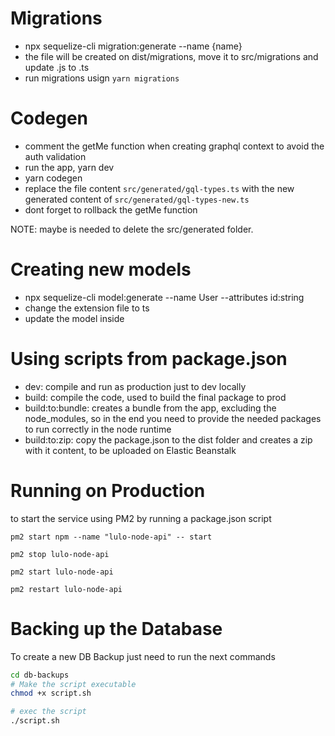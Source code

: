 # Migrations

- npx sequelize-cli migration:generate --name {name}
- the file will be created on dist/migrations, move it to src/migrations and update .js to .ts
- run migrations usign `yarn migrations` 

# Codegen

- comment the getMe function when creating graphql context to avoid the auth validation
- run the app, yarn dev
- yarn codegen
- replace the file content `src/generated/gql-types.ts` with the new generated content of `src/generated/gql-types-new.ts`
- dont forget to rollback the getMe function


NOTE: maybe is needed to delete the src/generated folder.

# Creating new models

- npx sequelize-cli model:generate --name User --attributes id:string
- change the extension file to ts
- update the model inside


# Using scripts from package.json 

- dev: compile and run as production just to dev locally
- build: compile the code, used to build the final package to prod
- build:to:bundle: creates a bundle from the app, excluding  the node_modules, so in the end you need to provide the needed packages to run correctly in the node runtime
- build:to:zip: copy the package.json to the dist folder and creates a zip with it content, to be uploaded on Elastic Beanstalk 


# Running on Production 

to start the service using PM2 by running a package.json script 
```
pm2 start npm --name "lulo-node-api" -- start

pm2 stop lulo-node-api

pm2 start lulo-node-api

pm2 restart lulo-node-api
```


# Backing up the Database

To create a new DB Backup just need to run the next commands

```sh
cd db-backups 
# Make the script executable
chmod +x script.sh 

# exec the script
./script.sh 


```